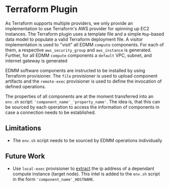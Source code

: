 # Terraform Plugin

As Terraform supports multiple providers, we only provide an implementation to use Terraform's AWS provider for spinning up EC2 instances.
The Terraform plugin uses a template file and a simple `Map`-based data model to populate a valid Terraform deployment file.
A visitor implementation is used to "visit" all EDMM `compute` components.
For each of them, a respective `aws_security_group` and `aws_instance` is generated.
Further, for all EDMM `compute` components a `default` VPC, subnet, and internet gateway is generated

EDMM software components are instructed to be installed by using Terraform provisioner.
The `file` provisioner is used to upload component artifacts and the `remote-exec` provisioner is used to define the invocation of defined operations.

The properties of all components are at the moment transferred into an `env.sh` script: `'component_name'_'property_name'`.
The idea is, that this can be sourced by each operation to access the information of components in case a connection needs to be established.

## Limitations

* The `env.sh` script needs to be sourced by EDMM operations individually

## Future Work

* Use `local-exec` provisioner to [extract](https://learn.hashicorp.com/terraform/getting-started/provision) the ip address of a dependant compute instance (target node).
  This intel is added to the `env.sh` script in the form `'component_name'_HOSTNAME`.
